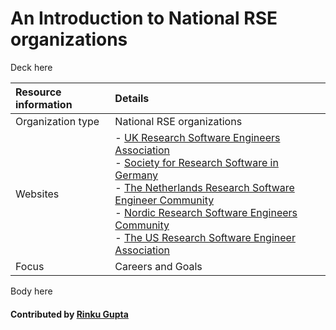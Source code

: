 # An Introduction to National RSE organizations

Deck here

Resource information | Details 
:--- | :--- 
Organization type  | National RSE organizations
Websites  | - [UK Research Software Engineers Association](http://rse.ac.uk)<br>- [Society for Research Software in Germany](http://de-rse.org)<br>- [The Netherlands Research Software Engineer Community](http://nl-rse.org)<br>- [Nordic Research Software Engineers Community](http://nordic-rse.org)<br>- [The US Research Software Engineer Association](http://us-rse.org)
Focus | Careers and Goals


Body here


#### Contributed by [Rinku Gupta](http://github.com/rinkug)

<!---
Publish: no
Categories: collaboration
Topics: Projects and organizations
Tags: organization
Level: 2
Prerequisites: defaults
Aggregate: none
--->
